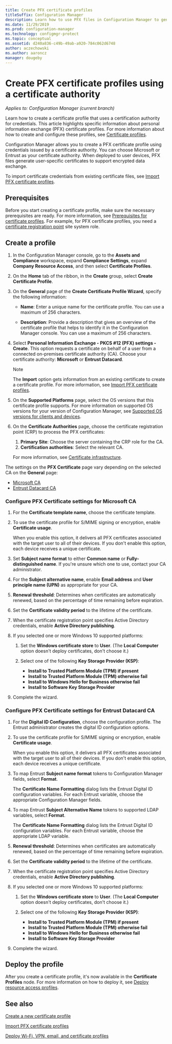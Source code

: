 ```yaml
---
title: Create PFX certificate profiles
titleSuffix: Configuration Manager
description: Learn how to use PFX files in Configuration Manager to generate user-specific certificates that support encrypted data exchange.
ms.date: 11/29/2019
ms.prod: configuration-manager
ms.technology: configmgr-protect
ms.topic: conceptual
ms.assetid: d240a836-c49b-49ab-a920-784c062d6748
author: aczechowski
ms.author: aaroncz
manager: dougeby
---
```


# Create PFX certificate profiles using a certificate authority

*Applies to: Configuration Manager (current branch)*

Learn how to create a certificate profile that uses a certification authority for credentials. This article highlights specific information about personal information exchange (PFX) certificate profiles. For more information about how to create and configure these profiles, see [Certificate profiles](/configmgr/protect/deploy-use/introduction-to-certificate-profiles).

Configuration Manager allows you to create a PFX certificate profile using credentials issued by a certificate authority. You can choose Microsoft or Entrust as your certificate authority. When deployed to user devices, PFX files generate user-specific certificates to support encrypted data exchange.

To import certificate credentials from existing certificate files, see [Import PFX certificate profiles](/configmgr/mdm/deploy-use/import-pfx-certificate-profiles).

## Prerequisites

Before you start creating a certificate profile, make sure the necessary prerequisites are ready. For more information, see [Prerequisites for certificate profiles](/configmgr/protect/plan-design/prerequisites-for-certificate-profiles). For example, for PFX certificate profiles, you need a [certificate registration point](/configmgr/protect/deploy-use/certificate-infrastructure#step-2---install-and-configure-the-certificate-registration-point) site system role.

## Create a profile  

1. In the Configuration Manager console, go to the **Assets and Compliance** workspace, expand **Compliance Settings**, expand **Company Resource Access**, and then select **Certificate Profiles**.

1. On the **Home** tab of the ribbon, in the **Create** group, select **Create Certificate Profile**.

1. On the **General** page of the **Create Certificate Profile Wizard**, specify the following information:  

    - **Name**: Enter a unique name for the certificate profile. You can use a maximum of 256 characters.  

    - **Description**: Provide a description that gives an overview of the certificate profile that helps to identify it in the Configuration Manager console. You can use a maximum of 256 characters.  

1. Select **Personal Information Exchange - PKCS #12 (PFX) settings - Create**. This option requests a certificate on behalf of a user from a connected on-premises certificate authority (CA). Choose your certificate authority: **Microsoft** or **Entrust Datacard**.

    > [!NOTE]
    > The **Import** option gets information from an existing certificate to create a certificate profile. For more information, see [Import PFX certificate profiles](/configmgr/mdm/deploy-use/import-pfx-certificate-profiles).

1. On the **Supported Platforms** page, select the OS versions that this certificate profile supports. For more information on supported OS versions for your version of Configuration Manager, see [Supported OS versions for clients and devices](/configmgr/core/plan-design/configs/supported-operating-systems-for-clients-and-devices).

1. On the **Certificate Authorities** page, choose the certificate registration point (CRP) to process the PFX certificates:

    1. **Primary Site**: Choose the server containing the CRP role for the CA.
    1. **Certification authorities**: Select the relevant CA.

    For more information, see [Certificate infrastructure](/configmgr/protect/deploy-use/certificate-infrastructure).

The settings on the **PFX Certificate** page vary depending on the selected CA on the **General** page:

- [Microsoft CA](#bkmk_microsoft)
- [Entrust Datacard CA](#bkmk_entrust)

### <a name="bkmk_microsoft"></a> Configure **PFX Certificate** settings for Microsoft CA

1. For the **Certificate template name**, choose the certificate template.

1. To use the certificate profile for S/MIME signing or encryption, enable **Certificate usage**.

    When you enable this option, it delivers all PFX certificates associated with the target user to all of their devices. If you don't enable this option, each device receives a unique certificate.  

1. Set **Subject name format** to either **Common name** or **Fully-distinguished name**. If you're unsure which one to use, contact your CA administrator.

1. For the **Subject alternative name**, enable **Email address** and **User principle name (UPN)** as appropriate for your CA.

1. **Renewal threshold**: Determines when certificates are automatically renewed, based on the percentage of time remaining before expiration.

1. Set the **Certificate validity period** to the lifetime of the certificate.

1. When the certificate registration point specifies Active Directory credentials, enable **Active Directory publishing**.

1. If you selected one or more Windows 10 supported platforms:

    1. Set the **Windows certificate store** to **User**. (The **Local Computer** option doesn't deploy certificates, don't choose it.)

    1. Select one of the following **Key Storage Provider (KSP)**:

        - **Install to Trusted Platform Module (TPM) if present**  
        - **Install to Trusted Platform Module (TPM) otherwise fail**
        - **Install to Windows Hello for Business otherwise fail**
        - **Install to Software Key Storage Provider**

1. Complete the wizard.

### <a name="bkmk_entrust"></a> Configure **PFX Certificate** settings for Entrust Datacard CA

1. For the **Digital ID Configuration**, choose the configuration profile. The Entrust administrator creates the digital ID configuration options.

1. To use the certificate profile for S/MIME signing or encryption, enable **Certificate usage**.

    When you enable this option, it delivers all PFX certificates associated with the target user to all of their devices. If you don't enable this option, each device receives a unique certificate.  

1. To map Entrust **Subject name format** tokens to Configuration Manager fields, select **Format**.

    The **Certificate Name Formatting** dialog lists the Entrust Digital ID configuration variables. For each Entrust variable, choose the appropriate Configuration Manager fields.

1. To map Entrust **Subject Alternative Name** tokens to supported LDAP variables, select **Format**.

    The **Certificate Name Formatting** dialog lists the Entrust Digital ID configuration variables. For each Entrust variable, choose the appropriate LDAP variable.

1. **Renewal threshold**: Determines when certificates are automatically renewed, based on the percentage of time remaining before expiration.

1. Set the **Certificate validity period** to the lifetime of the certificate.

1. When the certificate registration point specifies Active Directory credentials, enable **Active Directory publishing**.

1. If you selected one or more Windows 10 supported platforms:

    1. Set the **Windows certificate store** to **User**. (The **Local Computer** option doesn't deploy certificates, don't choose it.)

    1. Select one of the following **Key Storage Provider (KSP)**:

        - **Install to Trusted Platform Module (TPM) if present**  
        - **Install to Trusted Platform Module (TPM) otherwise fail**
        - **Install to Windows Hello for Business otherwise fail**
        - **Install to Software Key Storage Provider**

1. Complete the wizard.

## Deploy the profile

After you create a certificate profile, it's now available in the **Certificate Profiles** node. For more information on how to deploy it, see [Deploy resource access profiles](/configmgr/protect/deploy-use/deploy-wifi-vpn-email-cert-profiles).

## See also

[Create a new certificate profile](/configmgr/protect/deploy-use/create-certificate-profiles)

[Import PFX certificate profiles](/configmgr/mdm/deploy-use/import-pfx-certificate-profiles)

[Deploy Wi-Fi, VPN, email, and certificate profiles](/configmgr/protect/deploy-use/deploy-wifi-vpn-email-cert-profiles)
